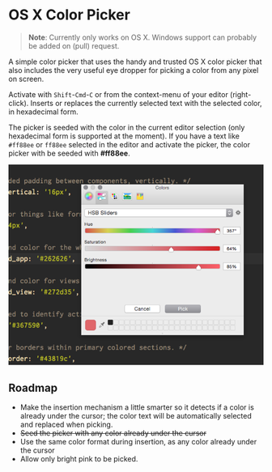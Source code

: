 # OS X Color Picker

> **Note**: Currently only works on OS X. Windows support can probably be added on (pull) request.

A simple color picker that uses the handy and trusted OS X color picker
that also includes the very useful eye dropper for picking a color from
any pixel on screen.

Activate with `Shift`-`Cmd`-`C` or from the context-menu of your editor (right-click).
Inserts or replaces the currently selected text with the selected color, in hexadecimal form.

The picker is seeded with the color in the current editor selection (only hexadecimal
form is supported at the moment). If you have a text like `#ff88ee` or `ff88ee` selected
in the editor and activate the picker, the color picker with be seeded with **#ff88ee**.

![OS X Native Color Picker](https://raw.githubusercontent.com/gregerolsson/native-color-picker/master/screenshot/native-color-picker.png)

## Roadmap

* Make the insertion mechanism a little smarter so it detects if a
  color is already under the cursor; the color text will be automatically selected
  and replaced when picking.
* ~~Seed the picker with any color already under the cursor~~
* Use the same color format during insertion, as any color already under the cursor
* Allow only bright pink to be picked.
